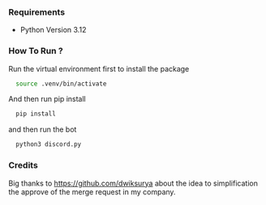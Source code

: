 ### Requirements

- Python Version 3.12

### How To Run ?

Run the virtual environment first to install the package

```bash
  source .venv/bin/activate
```

And then run pip install

```bash
  pip install
```

and then run the bot

```bash
  python3 discord.py
```

### Credits

Big thanks to https://github.com/dwiksurya about the idea to simplification the approve of the merge request in my company.
